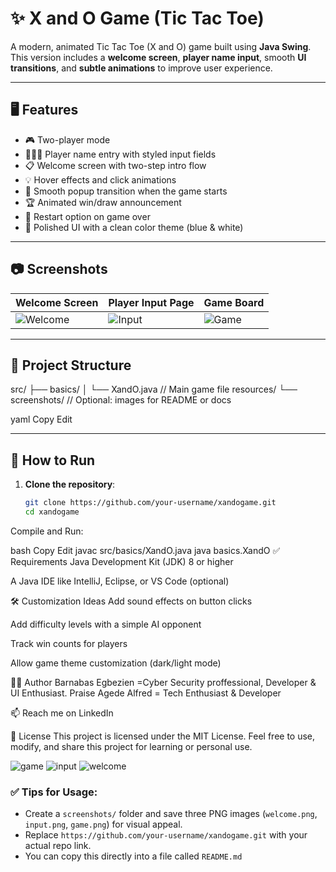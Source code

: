 # ✨ X and O Game (Tic Tac Toe)

A modern, animated Tic Tac Toe (X and O) game built using **Java Swing**.  
This version includes a **welcome screen**, **player name input**, smooth **UI transitions**, and **subtle animations** to improve user experience.

---

## 🖥️ Features

- 🎮 Two-player mode
- 🧑‍🤝‍🧑 Player name entry with styled input fields
- 📋 Welcome screen with two-step intro flow
- 💡 Hover effects and click animations
- 🎉 Smooth popup transition when the game starts
- 🏆 Animated win/draw announcement
- 🔁 Restart option on game over
- 💎 Polished UI with a clean color theme (blue & white)

---

## 📷 Screenshots

| Welcome Screen         | Player Input Page          | Game Board               |
|------------------------|----------------------------|--------------------------|
| ![Welcome](screenshots/welcome.png) | ![Input](screenshots/input.png) | ![Game](screenshots/game.png) |

---

## 📁 Project Structure

src/
├── basics/
│ └── XandO.java // Main game file
resources/
└── screenshots/ // Optional: images for README or docs

yaml
Copy
Edit

---

## 🚀 How to Run

1. **Clone the repository**:
   ```bash
   git clone https://github.com/your-username/xandogame.git
   cd xandogame
Compile and Run:

bash
Copy
Edit
javac src/basics/XandO.java
java basics.XandO
✅ Requirements
Java Development Kit (JDK) 8 or higher

A Java IDE like IntelliJ, Eclipse, or VS Code (optional)

🛠️ Customization Ideas
Add sound effects on button clicks

Add difficulty levels with a simple AI opponent

Track win counts for players

Allow game theme customization (dark/light mode)

🧑‍💻 Author
Barnabas Egbezien =Cyber Security proffessional, Developer & UI Enthusiast.
Praise Agede Alfred = Tech Enthusiast & Developer

📫 Reach me on LinkedIn

📄 License
This project is licensed under the MIT License.
Feel free to use, modify, and share this project for learning or personal use.

![game](https://github.com/user-attachments/assets/40e6ff17-79f7-436c-8e05-aee8df8433d3)
![input](https://github.com/user-attachments/assets/3fc5752a-dfbd-493d-a973-1284842f1b47)
![welcome](https://github.com/user-attachments/assets/bc8c7402-9f71-42f3-81bd-10b584811ece)

### ✅ Tips for Usage:
- Create a `screenshots/` folder and save three PNG images (`welcome.png`, `input.png`, `game.png`) for visual appeal.
- Replace `https://github.com/your-username/xandogame.git` with your actual repo link.
- You can copy this directly into a file called `README.md`

